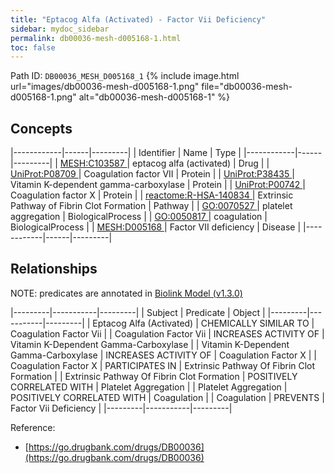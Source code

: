 ```yaml
---
title: "Eptacog Alfa (Activated) - Factor Vii Deficiency"
sidebar: mydoc_sidebar
permalink: db00036-mesh-d005168-1.html
toc: false 
---
```



Path ID: `DB00036_MESH_D005168_1`
{% include image.html url="images/db00036-mesh-d005168-1.png" file="db00036-mesh-d005168-1.png" alt="db00036-mesh-d005168-1" %}

## Concepts

|------------|------|---------|
| Identifier | Name | Type    |
|------------|------|---------|
| <a href="https://identifiers.org/MESH:C103587">MESH:C103587 </a> | eptacog alfa (activated) | Drug |
| <a href="https://identifiers.org/UniProt:P08709">UniProt:P08709 </a> | Coagulation factor VII | Protein |
| <a href="https://identifiers.org/UniProt:P38435">UniProt:P38435 </a> | Vitamin K-dependent gamma-carboxylase | Protein |
| <a href="https://identifiers.org/UniProt:P00742">UniProt:P00742 </a> | Coagulation factor X | Protein |
| <a href="https://identifiers.org/reactome:R-HSA-140834">reactome:R-HSA-140834 </a> | Extrinsic Pathway of Fibrin Clot Formation | Pathway |
| <a href="https://identifiers.org/GO:0070527">GO:0070527 </a> | platelet aggregation | BiologicalProcess |
| <a href="https://identifiers.org/GO:0050817">GO:0050817 </a> | coagulation | BiologicalProcess |
| <a href="https://identifiers.org/MESH:D005168">MESH:D005168 </a> | Factor VII deficiency | Disease |
|------------|------|---------|

## Relationships


NOTE: predicates are annotated in <a href="https://github.com/biolink/biolink-model/releases/tag/v1.3.0">Biolink Model (v1.3.0)</a>

|---------|-----------|---------|
| Subject | Predicate | Object  |
|---------|-----------|---------|
| Eptacog Alfa (Activated) | CHEMICALLY SIMILAR TO | Coagulation Factor Vii |
| Coagulation Factor Vii | INCREASES ACTIVITY OF | Vitamin K-Dependent Gamma-Carboxylase |
| Vitamin K-Dependent Gamma-Carboxylase | INCREASES ACTIVITY OF | Coagulation Factor X |
| Coagulation Factor X | PARTICIPATES IN | Extrinsic Pathway Of Fibrin Clot Formation |
| Extrinsic Pathway Of Fibrin Clot Formation | POSITIVELY CORRELATED WITH | Platelet Aggregation |
| Platelet Aggregation | POSITIVELY CORRELATED WITH | Coagulation |
| Coagulation | PREVENTS | Factor Vii Deficiency |
|---------|-----------|---------|

Reference: 
  - [https://go.drugbank.com/drugs/DB00036](https://go.drugbank.com/drugs/DB00036)
